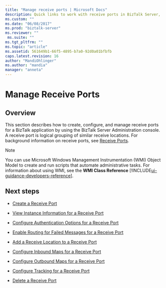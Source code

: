 ```yaml
---
title: "Manage receive ports | Microsoft Docs"
description: Quick links to work with receive ports in BizTalk Server, including creating, adding a receive location, configure maps, and enable tracking
ms.custom: ""
ms.date: "06/08/2017"
ms.prod: "biztalk-server"
ms.reviewer: ""
 ms.suite: ""
ms.tgt_pltfrm: ""
ms.topic: "article"
ms.assetid: 561649b1-66f5-4895-b7a0-92d0a01bfbfb
caps.latest.revision: 16
author: "MandiOhlinger"
ms.author: "mandia"
manager: "anneta"
---
```

# Manage Receive Ports

## Overview
This section describes how to create, configure, and manage receive ports for a BizTalk application by using the BizTalk Server Administration console. A receive port is logical grouping of similar receive locations. For background information on receive ports, see [Receive Ports](../core/receive-ports.md).  
  
> [!NOTE]
>  You can use Microsoft Windows Management Instrumentation (WMI) Object Model to create and run scripts that automate administrative tasks. For information about using WMI, see the **WMI Class Reference** [!INCLUDE[ui-guidance-developers-reference](../includes/ui-guidance-developers-reference.md)].
  
## Next steps
  
-   [Create a Receive Port](../core/how-to-create-a-receive-port.md)  
  
-   [View Instance Information for a Receive Port](../core/how-to-view-instance-information-for-a-receive-port.md)  
  
-   [Configure Authentication Options for a Receive Port](../core/how-to-configure-authentication-options-for-a-receive-port.md)  
  
-   [Enable Routing for Failed Messages for a Receive Port](../core/how-to-enable-routing-for-failed-messages-for-a-receive-port.md)  
  
-   [Add a Receive Location to a Receive Port](../core/how-to-add-a-receive-location-to-a-receive-port.md)  
  
-   [Configure Inbound Maps for a Receive Port](../core/how-to-configure-inbound-maps-for-a-receive-port.md)  
  
-   [Configure Outbound Maps for a Receive Port](../core/how-to-configure-outbound-maps-for-a-receive-port.md)  
  
-   [Configure Tracking for a Receive Port](../core/how-to-configure-tracking-for-a-receive-port.md)  
  
-   [Delete a Receive Port](../core/how-to-delete-a-receive-port.md)